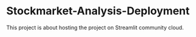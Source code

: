 # Stockmarket-Analysis-Deployment
This project is about hosting the project on Streamlit community cloud.
